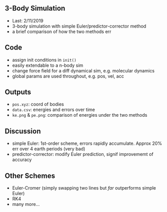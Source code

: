 ## 3-Body Simulation

* Last: 2/11/2019
* 3-body simulation with simple Euler/predictor-corrector method
* a brief comparison of how the two methods err

## Code

* assign init conditions in `init()`
* easily extendable to a n-body sim
* change force field for a diff dynamical sim, e.g. molecular dynamics
* global params are used throughout, e.g. pos, vel, acc

## Outputs

* `pos.xyz`: coord of bodies
* `data.csv`: energies and errors over time
* `ke.png` & `pe.png`: comparison of energies under the two methods

## Discussion

* simple Euler: 1st-order scheme, errors rapidly accumulate. Approx 20% err over 4 earth periods (very bad)
* predictor-corrector: modify Euler prediction, signif improvememt of accuracy

## Other Schemes

* Euler-Cromer (simply swapping two lines but _far_ outperforms simple Euler)
* RK4
* many more...